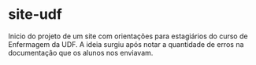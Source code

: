 # site-udf
 Inicio do projeto de um site com orientações para estagiários do curso de Enfermagem da UDF. A ideia surgiu após notar a quantidade de erros na documentação que os alunos nos enviavam.

